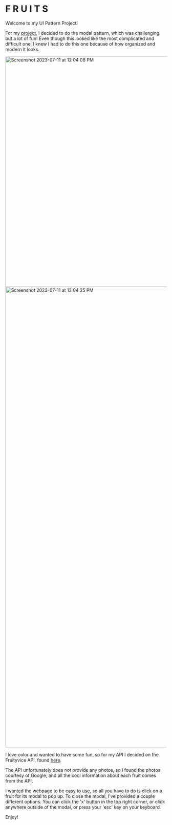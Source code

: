 # F R U I T S
Welcome to my UI Pattern Project!  
  
For my [project](https://manfredjoa.github.io/manfredjoauipattern/), I decided to do the modal pattern, which was challenging but a lot of fun! Even though this looked like the most complicated and difficult one, I knew I had to do this one because of how organized and modern it looks.

<img width="720" alt="Screenshot 2023-07-11 at 12 04 08 PM" src="https://github.com/manfredjoa/manfredjoauipattern/assets/135570772/52335b50-c3cd-4897-828d-16d58703d068">



<img width="1440" alt="Screenshot 2023-07-11 at 12 04 25 PM" src="https://github.com/manfredjoa/manfredjoauipattern/assets/135570772/04ed9749-6391-4ed4-81ee-777e1c5af060">


I love color and wanted to have some fun, so for my API I decided on the Fruityvice API, found
[here](https://www.fruityvice.com/).

The API unfortunately does not provide any photos, so I found the photos courtesy of Google, and all the cool information about each fruit comes from the API.

I wanted the webpage to be easy to use, so all you have to do is click on a fruit for its modal to pop up. To close the modal, I've provided a couple different options. You can click the 'x' button in the top right corner, or click anywhere outside of the modal, or press your 'esc' key on your keyboard.

Enjoy!
